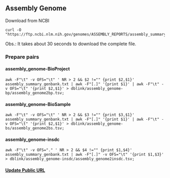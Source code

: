 ## Assembly Genome 
Download from NCBI

```
curl -O "https://ftp.ncbi.nlm.nih.gov/genomes/ASSEMBLY_REPORTS/assembly_summary_genbank.txt"
```
Obs.: It takes about 30 seconds to download the complete file.

### Prepare pairs
#### assembly_genome-BioProject
```
awk -F"\t" -v OFS="\t" ' NR > 2 && $2 !="" {print $2,$1}' assembly_summary_genbank.txt | awk -F"[.]" '{print $1}' | awk -F"\t" -v OFS="\t" '{print $2,$1}' > dblink/assembly_genome-bp/assembly_genome2bp.tsv;
```
#### assembly_genome-BioSample
```
awk -F"\t" -v OFS="\t" ' NR > 2 && $3 !="" {print $3,$1}' assembly_summary_genbank.txt | awk -F"[.]" '{print $1}' | awk -F"\t" -v OFS="\t" '{print $2,$1}' > dblink/assembly_genome-bs/assembly_genome2bs.tsv;
```
#### assembly_genome-insdc
```
awk -F"\t" -v OFS="." ' NR > 2 && $4 !="" {print $1,$4}' assembly_summary_genbank.txt | awk -F"[.]" -v OFS="\t" '{print $1,$3}' > dblink/assembly_genome-insdc/assembly_genome2insdc.tsv;
```
#### [Update Public URL](https://ddbj.nig.ac.jp/public/rdf/dblink/)

